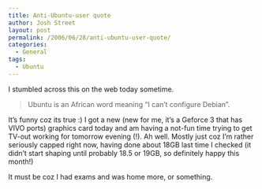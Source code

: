 ```yaml
---
title: Anti-Ubuntu-user quote
author: Josh Street
layout: post
permalink: /2006/06/28/anti-ubuntu-user-quote/
categories:
  - General
tags:
  - Ubuntu
---
```

I stumbled across this on the web today sometime.

> Ubuntu is an African word meaning &#8220;I can&#8217;t configure Debian&#8221;.

It&#8217;s funny coz its true :) I got a new (new for me, it&#8217;s a Geforce 3 that has VIVO ports) graphics card today and am having a not-fun time trying to get TV-out working for tomorrow evening (!). Ah well. Mostly just coz I&#8217;m rather seriously capped right now, having done about 18GB last time I checked (it didn&#8217;t start shaping until probably 18.5 or 19GB, so definitely happy this month!)

It must be coz I had exams and was home more, or something.